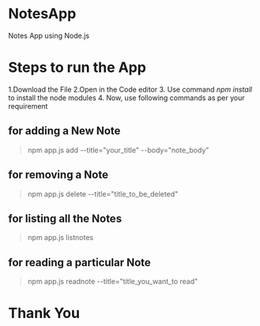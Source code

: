 # NotesApp
Notes App using Node.js

# Steps to run the App

1.Download the File
2.Open in the Code editor
3. Use command *npm install* to install the node modules
4. Now, use following commands as per your requirement
## for adding a New Note
> npm app.js add --title="your_title" --body="note_body"  
## for removing a Note
> npm app.js delete --title="title_to_be_deleted"
## for listing all the Notes
> npm app.js listnotes
## for reading a particular Note
> npm app.js readnote --title="title_you_want_to read"

# Thank You 
